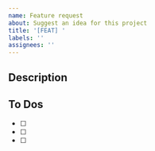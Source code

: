 ```yaml
---
name: Feature request
about: Suggest an idea for this project
title: '[FEAT] '
labels: ''
assignees: ''
---
```


## Description

<!--어떤 기능인가요?-->

## To Dos

- [ ]
- [ ]
- [ ]
